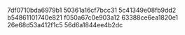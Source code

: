 7df0710bda6979b1
50361a16cf7bcc31
5c41349e08fb9dd2
b54861101740e821
f050a67c0e903a12
63388ce6ea1820e1
26e68d53a412f1c5
56d6a1844ee4b2dc
